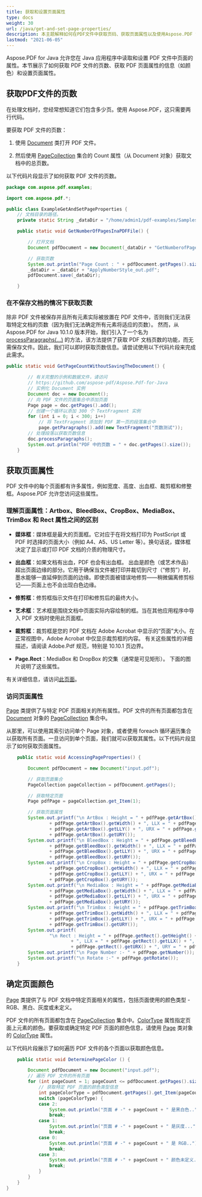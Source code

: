 ```yaml
---
title: 获取和设置页面属性
type: docs
weight: 30
url: /java/get-and-set-page-properties/
description: 本主题解释如何在PDF文件中获取页码、获取页面属性以及使用Aspose.PDF for Java确定页面颜色。
lastmod: "2021-06-05"
---
```


Aspose.PDF for Java 允许您在 Java 应用程序中读取和设置 PDF 文件中页面的属性。本节展示了如何获取 PDF 文件的页数、获取 PDF 页面属性的信息（如颜色）和设置页面属性。

## 获取PDF文件的页数

在处理文档时，您经常想知道它们包含多少页。使用 Aspose.PDF，这只需要两行代码。

要获取 PDF 文件的页数：

1. 使用 [Document](https://reference.aspose.com/pdf/java/com.aspose.pdf/Document) 类打开 PDF 文件。

1. 然后使用 [PageCollection](https://reference.aspose.com/pdf/java/com.aspose.pdf.class-use/PageCollection) 集合的 Count 属性（从 Document 对象）获取文档中的总页数。

以下代码片段显示了如何获取 PDF 文件的页数。

```java
package com.aspose.pdf.examples;

import com.aspose.pdf.*;

public class ExampleGetAndSetPageProperties {
    // 文档目录的路径。
    private static String _dataDir = "/home/admin1/pdf-examples/Samples/";

    public static void GetNumberOfPagesInaPDFFile() {

        // 打开文档
        Document pdfDocument = new Document(_dataDir + "GetNumberofPages.pdf");

        // 获取页数
        System.out.println("Page Count : " + pdfDocument.getPages().size());
        _dataDir = _dataDir + "ApplyNumberStyle_out.pdf";
        pdfDocument.save(_dataDir);

    }
```

### 在不保存文档的情况下获取页数

除非 PDF 文件被保存并且所有元素实际被放置在 PDF 文件中，否则我们无法获取特定文档的页数（因为我们无法确定所有元素将适应的页数）。
 然而，从 Aspose.PDF for Java 10.1.0 版本开始，我们引入了一个名为 [processParagraphs(...)](https://reference.aspose.com/pdf/java/com.aspose.pdf/Document#processParagraphs--) 的方法，该方法提供了获取 PDF 文档页数的功能，而无需保存文件。因此，我们可以即时获取页数信息。请尝试使用以下代码片段来完成此需求。

```java
public static void GetPageCountWithoutSavingTheDocument() {

        // 有关完整的示例和数据文件，请访问
        // https://github.com/aspose-pdf/Aspose.Pdf-for-Java
        // 实例化 Document 实例
        Document doc = new Document();
        // 向 PDF 文件的页面集合中添加页面
        Page page = doc.getPages().add();
        // 创建一个循环以添加 300 个 TextFragment 实例
        for (int i = 0; i < 300; i++)
            // 将 TextFragment 添加到 PDF 第一页的段落集合中
            page.getParagraphs().add(new TextFragment("页数测试"));
        // 处理段落以获取页数信息
        doc.processParagraphs();
        System.out.println("PDF 中的页数 = " + doc.getPages().size());
    }
```

## 获取页面属性

PDF 文件中的每个页面都有许多属性，例如宽度、高度、出血框、裁剪框和修整框。Aspose.PDF 允许您访问这些属性。

### **理解页面属性：Artbox、BleedBox、CropBox、MediaBox、TrimBox 和 Rect 属性之间的区别**

- **媒体框**：媒体框是最大的页面框。它对应于在将文档打印为 PostScript 或 PDF 时选择的页面大小（例如 A4、A5、US Letter 等）。换句话说，媒体框决定了显示或打印 PDF 文档的介质的物理尺寸。
- **出血框**：如果文档有出血，PDF 也会有出血框。
 出血是颜色（或艺术作品）超出页面边缘的部分。它用于确保当文件被打印并裁切到尺寸（“修剪”）时，墨水能够一直延伸到页面的边缘。即使页面被错误地修剪——稍微偏离修剪标记——页面上也不会出现白色边缘。

- **修剪框**：修剪框指示文件在打印和修剪后的最终大小。
- **艺术框**：艺术框是围绕文档中页面实际内容绘制的框。当在其他应用程序中导入 PDF 文档时使用此页面框。
- **裁剪框**：裁剪框是您的 PDF 文档在 Adobe Acrobat 中显示的“页面”大小。在正常视图中，Adobe Acrobat 中仅显示裁剪框的内容。
  有关这些属性的详细描述，请阅读 Adobe.Pdf 规范，特别是 10.10.1 页边界。
- **Page.Rect**：MediaBox 和 DropBox 的交集（通常是可见矩形）。 下面的图片说明了这些属性。

有关详细信息，请访问[此页面](http://www.enfocus.com/manuals/ReferenceGuide/PP/10/enUS/en-us/concept/c_aa1095731.html)。

### 访问页面属性

[Page](https://reference.aspose.com/pdf/java/com.aspose.pdf/Page) 类提供了与特定 PDF 页面相关的所有属性。PDF 文件的所有页面都包含在 [Document](https://reference.aspose.com/pdf/java/com.aspose.pdf/Document) 对象的 [PageCollection](https://reference.aspose.com/pdf/java/com.aspose.pdf.class-use/PageCollection) 集合中。

从那里，可以使用其索引访问单个 Page 对象，或者使用 foreach 循环遍历集合以获取所有页面。一旦访问到单个页面，我们就可以获取其属性。以下代码片段显示了如何获取页面属性。

```java
    public static void AccessingPageProperties() {

        Document pdfDocument = new Document("input.pdf");

        // 获取页面集合
        PageCollection pageCollection = pdfDocument.getPages();

        // 获取特定页面
        Page pdfPage = pageCollection.get_Item(1);

        // 获取页面属性
        System.out.printf("\n ArtBox : Height = " + pdfPage.getArtBox().getHeight() + ", Width = "
                + pdfPage.getArtBox().getWidth() + ", LLX = " + pdfPage.getArtBox().getLLX() + ", LLY = "
                + pdfPage.getArtBox().getLLY() + ", URX = " + pdfPage.getArtBox().getURX() + ", URY = "
                + pdfPage.getArtBox().getURY());
        System.out.printf("\n BleedBox : Height = " + pdfPage.getBleedBox().getHeight() + ", Width = "
                + pdfPage.getBleedBox().getWidth() + ", LLX = " + pdfPage.getBleedBox().getLLX() + ", LLY = "
                + pdfPage.getBleedBox().getLLY() + ", URX = " + pdfPage.getBleedBox().getURX() + ", URY = "
                + pdfPage.getBleedBox().getURY());
        System.out.printf("\n CropBox : Height = " + pdfPage.getCropBox().getHeight() + ", Width = "
                + pdfPage.getCropBox().getWidth() + ", LLX = " + pdfPage.getCropBox().getLLX() + ", LLY = "
                + pdfPage.getCropBox().getLLY() + ", URX = " + pdfPage.getCropBox().getURX() + ", URY = "
                + pdfPage.getCropBox().getURY());
        System.out.printf("\n MediaBox : Height = " + pdfPage.getMediaBox().getHeight() + ", Width = "
                + pdfPage.getMediaBox().getWidth() + ", LLX = " + pdfPage.getMediaBox().getLLX() + ", LLY = "
                + pdfPage.getMediaBox().getLLY() + ", URX = " + pdfPage.getMediaBox().getURX() + ", URY = "
                + pdfPage.getMediaBox().getURY());
        System.out.printf("\n TrimBox : Height = " + pdfPage.getTrimBox().getHeight() + ", Width = "
                + pdfPage.getTrimBox().getWidth() + ", LLX = " + pdfPage.getTrimBox().getLLX() + ", LLY = "
                + pdfPage.getTrimBox().getLLY() + ", URX = " + pdfPage.getTrimBox().getURX() + ", URY = "
                + pdfPage.getTrimBox().getURY());
        System.out.printf(
                "\n Rect : Height = " + pdfPage.getRect().getHeight() + ", Width = " + pdfPage.getRect().getWidth()
                        + ", LLX = " + pdfPage.getRect().getLLX() + ", LLY = " + pdfPage.getRect().getLLY() + ", URX = "
                        + pdfPage.getRect().getURX() + ", URY = " + pdfPage.getRect().getURY());
        System.out.printf("\n Page Number :- " + pdfPage.getNumber());
        System.out.printf("\n Rotate :-" + pdfPage.getRotate());
    }
```

## 确定页面颜色

[Page](https://reference.aspose.com/pdf/java/com.aspose.pdf/Page) 类提供了与 PDF 文档中特定页面相关的属性，包括页面使用的颜色类型 - RGB、黑白、灰度或未定义。

PDF 文件的所有页面都包含在 [PageCollection](https://reference.aspose.com/pdf/java/com.aspose.pdf/PageCollection) 集合中。[ColorType](https://reference.aspose.com/pdf/java/com.aspose.pdf/ColorType) 属性指定页面上元素的颜色。要获取或确定特定 PDF 页面的颜色信息，请使用 [Page](https://reference.aspose.com/pdf/java/com.aspose.pdf/Page) 类对象的 [ColorType](https://reference.aspose.com/pdf/java/com.aspose.pdf/ColorType) 属性。

以下代码片段展示了如何遍历 PDF 文件的各个页面以获取颜色信息。

```java
    public static void DeterminePageColor () {

        Document pdfDocument = new Document("input.pdf");
        // 遍历 PDF 文件的所有页面
        for (int pageCount = 1; pageCount <= pdfDocument.getPages().size(); pageCount++) {
            // 获取特定 PDF 页面的颜色类型信息
            int pageColorType = pdfDocument.getPages().get_Item(pageCount).getColorType();
            switch (pageColorType) {
            case 2:
                System.out.println("页面 # -" + pageCount + " 是黑白色..");
                break;
            case 1:
                System.out.println("页面 # -" + pageCount + " 是灰度...");
                break;
            case 0:
                System.out.println("页面 # -" + pageCount + " 是 RGB..");
                break;
            case 3:
                System.out.println("页面 # -" + pageCount + " 颜色未定义..");
                break;
            }
        }
    }
}
```